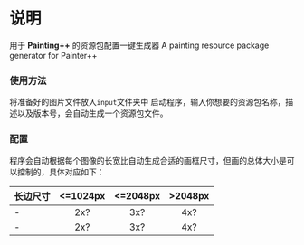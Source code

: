# 说明

用于 **Painting++** 的资源包配置一键生成器
A painting resource package generator for Painter++
### 使用方法

将准备好的图片文件放入`input`文件夹中
启动程序，输入你想要的资源包名称，描述以及版本号，会自动生成一个资源包文件。

### 配置
程序会自动根据每个图像的长宽比自动生成合适的画框尺寸，但画的总体大小是可以控制的，具体对应如下：

| 长边尺寸 | <=1024px | <=2048px | >2048px
|-| :-: | :-: | :-: |
|-| 2x? | 3x? | 4x? |
|-| 2x? | 3x? | 4x? |

